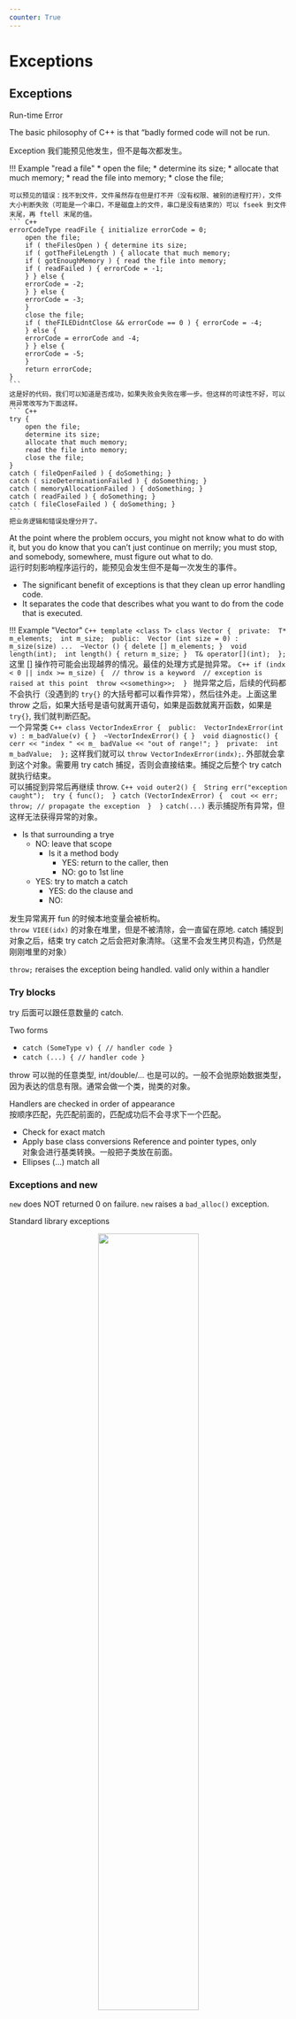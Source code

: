 ```yaml
---
counter: True  
---
```


# Exceptions

## Exceptions

Run-time Error

The basic philosophy of C++ is that “badly formed code will not be run.  

Exception 我们能预见他发生，但不是每次都发生。

!!! Example "read a file"
    * open the file;
    * determine its size;
    * allocate that much memory;
    * read the file into memory;
    * close the file;

    可以预见的错误：找不到文件，文件虽然存在但是打不开（没有权限、被别的进程打开），文件大小判断失败（可能是一个串口，不是磁盘上的文件，串口是没有结束的）可以 fseek 到文件末尾，再 ftell 末尾的值。
    ``` C++
    errorCodeType readFile { initialize errorCode = 0;
        open the file;
        if ( theFilesOpen ) { determine its size;
        if ( gotTheFileLength ) { allocate that much memory;
        if ( gotEnoughMemory ) { read the file into memory;
        if ( readFailed ) { errorCode = -1;
        } } else {
        errorCode = -2;
        } } else {
        errorCode = -3;
        }
        close the file;
        if ( theFILEDidntClose && errorCode == 0 ) { errorCode = -4;
        } else {
        errorCode = errorCode and -4;
        } } else {
        errorCode = -5;
        }
        return errorCode;
    }
    ```
    这是好的代码，我们可以知道是否成功，如果失败会失败在哪一步。但这样的可读性不好，可以用异常改写为下面这样。
    ``` C++
    try {
        open the file;
        determine its size;
        allocate that much memory;
        read the file into memory;
        close the file; 
    } 
    catch ( fileOpenFailed ) { doSomething; } 
    catch ( sizeDeterminationFailed ) { doSomething; } 
    catch ( memoryAllocationFailed ) { doSomething; } 
    catch ( readFailed ) { doSomething; } 
    catch ( fileCloseFailed ) { doSomething; }
    ```
    把业务逻辑和错误处理分开了。

At the point where the problem occurs, you might not know what to do with it, but you do know that you can’t just continue on merrily; you must stop, and somebody, somewhere, must figure out what to do.  
运行时刻影响程序运行的，能预见会发生但不是每一次发生的事件。

* The significant benefit of exceptions is that they clean up error handling code.
* It separates the code that describes what you want to do from the code that is executed.

!!! Example "Vector"
    ``` C++
    template <class T> class Vector { 
    private: 
        T* m_elements; 
        int m_size; 
    public: 
        Vector (int size = 0) : 
        m_size(size) ... 
        ~Vector () { delete [] m_elements; } 
        void length(int); 
        int length() { return m_size; } 
        T& operator[](int); 
    };
    ```
    这里 [] 操作符可能会出现越界的情况。最佳的处理方式是抛异常。
    ``` C++
    if (indx < 0 || indx >= m_size) { 
        // throw is a keyword 
        // exception is raised at this point 
        throw <<something>>; 
    } 
    ```
    抛异常之后，后续的代码都不会执行（没遇到的 `try{}` 的大括号都可以看作异常），然后往外走。上面这里 throw 之后，如果大括号是语句就离开语句，如果是函数就离开函数，如果是 `try{}`, 我们就判断匹配。  
    一个异常类
    ``` C++
    class VectorIndexError { 
    public: 
    VectorIndexError(int v) : m_badValue(v) { } 
    ~VectorIndexError() { } 
    void diagnostic() { 
    cerr << "index " << m_ badValue << "out of range!"; } 
    private: 
    int m_badValue; 
    };
    ```
    这样我们就可以 `throw VectorIndexError(indx);`. 外部就会拿到这个对象。需要用 try catch 捕捉，否则会直接结束。捕捉之后整个 try catch 就执行结束。  
    可以捕捉到异常后再继续 throw. 
    ``` C++
    void outer2() { 
    String err("exception caught"); 
    try {
        func(); 
    } catch (VectorIndexError) { 
        cout << err; 
        throw; // propagate the exception 
        } 
    }
    ```
    `catch(...)` 表示捕捉所有异常，但这样无法获得异常的对象。

* Is that surrounding a trye
    * NO: leave that scope
        * Is it a method body
            * YES: return to the caller, then 
            * NO: go to 1st line
    * YES: try to match a catch
        * YES: do the clause and
        * NO:

发生异常离开 fun 的时候本地变量会被析构。  
`throw VIEE(idx)` 的对象在堆里，但是不被清除，会一直留在原地. catch 捕捉到对象之后，结束 try catch 之后会把对象清除。（这里不会发生拷贝构造，仍然是刚刚堆里的对象）  

`throw;` reraises the exception being handled. valid only within a handler

### Try blocks

try 后面可以跟任意数量的 catch. 

Two forms 

* `catch (SomeType v) { // handler code }`
* `catch (...) { // handler code }`

throw 可以抛的任意类型, int/double/... 也是可以的。一般不会抛原始数据类型，因为表达的信息有限。通常会做一个类，抛类的对象。  

Handlers are checked in order of appearance  
按顺序匹配，先匹配前面的，匹配成功后不会寻求下一个匹配。

* Check for exact match 
* Apply base class conversions 
Reference and pointer types, only  
对象会进行基类转换。一般把子类放在前面。
* Ellipses (...) match all

### Exceptions and new

`new` does NOT returned 0 on failure. `new` raises a `bad_alloc()` exception.  

Standard library exceptions
<div align=center> <img src="http://cdn.hobbitqia.cc/202306060921173.png" width = 60%/> </div>

### Exception specifications

Declare which exceptions function might raise  
Part of function prototypes  
***e.g.*** `void abc(int a) : throw(MathErr) {}` 

调了别人的函数，要为了别人抛异常做准备。
可以在函数头部声明会抛什么异常。不会在编译时期检查。    
限制 `abc` 而非调用 `abc` 函数。如果抛出了比你声明更多的异常，异常检查机制会抛出一个终止程序的异常。

``` C++
Printer::print(Document&) : 
 throw(PrinterOffLine, BadDocument) 
{ ... 
PrintManager::print(Document&) : 
 throw (BadDocument) { ... 
 // raises or doesn’t handle BadDocument 
void goodguy() : throw () { 
 // handles all exceptions 
void average() { } // no spec, no checking,
```

* 第一个表示会抛 `PrinterOffLine, BadDocument` 异常。（不一定抛，但可能）  
* 第三个表示不会抛任何异常，这样调用的时候不需要 try catch. 
* 第四个可能会抛异常，但是编译器不会进行检查。

## Design considerations

* Exceptions should indicate errors.   
exception 不是 routine. 
* Don’t use exceptions in place of good design.  

!!! Summary
    * Error recovery is a hard design problem 
    * All subsystems need help from their clients to handle exceptional cases 
    * Exceptions provide the mechanism 
        * Propagated dynamically 
        * Objects on stack destroyed properly 
        * Act to terminate the problematic function 
    * Another big use:   
    Constructors that can’t complete their work

## More exceptions

### Exceptions and constructors 

如果在构造的时候发生了异常。  
先分配内存，再执行构造。
``` C++
f() {
    A *p = new A();
    ...
    delete p;
}
```
如果构造的时候出异常, p 无法得到分配的地址，但是内存却没有被析构。内存泄漏！

